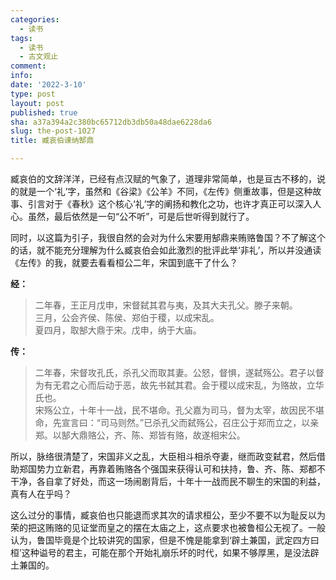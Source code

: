 ```yaml
---
categories:
  - 读书
tags:
  - 读书
  - 古文观止
comment: 
info: 
date: '2022-3-10'
type: post
layout: post
published: true
sha: a37a394a2c380bc65712db3db50a48dae6228da6
slug: the-post-1027
title: 臧哀伯谏纳郜鼎

---
```

臧哀伯的文辞洋洋，已经有点汉赋的气象了，道理非常简单，也是亘古不移的，说的就是一个‘礼’字，虽然和《谷梁》《公羊》不同，《左传》侧重故事，但是这种故事、引言对于《春秋》这个核心‘礼’字的阐扬和教化之功，也许才真正可以深入人心。虽然，最后依然是一句“公不听”，可是后世听得到就行了。

同时，以这篇为引子，我很自然的会对为什么宋要用郜鼎来贿赂鲁国？不了解这个的话，就不能充分理解为什么臧哀伯会如此激烈的批评此举‘非礼’，所以并没通读《左传》的我，就要去看看桓公二年，宋国到底干了什么？

**经：**
> 二年春，王正月戊申，宋督弑其君与夷，及其大夫孔父。滕子来朝。   
三月，公会齐侯、陈侯、郑伯于稷，以成宋乱。  
夏四月，取郜大鼎于宋。戊申，纳于大庙。

**传：**

>二年春，宋督攻孔氏，杀孔父而取其妻。公怒，督惧，遂弑殇公。君子以督为有无君之心而后动于恶，故先书弑其君。会于稷以成宋乱，为赂故，立华氏也。  
宋殇公立，十年十一战，民不堪命。孔父嘉为司马，督为太宰，故因民不堪命，先宣言曰：“司马则然。”已杀孔父而弑殇公，召庄公于郑而立之，以亲郑。以郜大鼎赂公，齐、陈、郑皆有赂，故遂相宋公。

所以，脉络很清楚了，宋国非义之乱，大臣相斗相杀夺妻，继而政变弑君，然后借助郑国势力立新君，再靠着贿赂各个强国来获得认可和扶持，鲁、齐、陈、郑都不干净，各自拿了好处，而这一场闹剧背后，十年十一战而民不聊生的宋国的利益，真有人在乎吗？

这么过分的事情，臧哀伯也只能退而求其次的请求桓公，至少不要不以为耻反以为荣的把这贿赂的见证堂而皇之的摆在太庙之上，这点要求也被鲁桓公无视了。一般认为，鲁国毕竟是个比较讲究的国家，但是不愧是能拿到‘辟土兼国，武定四方曰桓’这种谥号的君主，可能在那个开始礼崩乐坏的时代，如果不够厚黑，是没法辟土兼国的。

